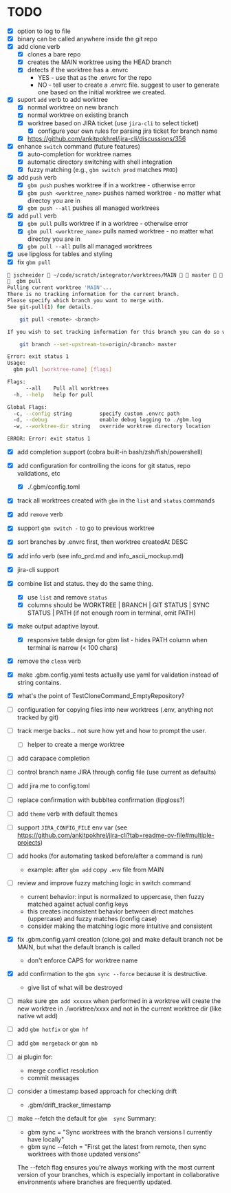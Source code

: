 # TODO
- [x] option to log to file
- [x] binary can be called anywhere inside the git repo
- [x] add clone verb
    - [x] clones a bare repo
    - [x] creates the MAIN worktree using the HEAD branch
    - [x] detects if the worktree has a .envrc
        * YES - use that as the .envrc for the repo
        * NO - tell user to create a .envrc file. suggest to user to generate one based on the initial worktree we created.
- [x] suport `add` verb to add worktree
    - [x] normal worktree on new branch
    - [x] normal worktree on existing branch
    - [x] worktree based on JIRA ticket (use `jira-cli` to select ticket)
        - [x] configure your own rules for parsing jira ticket for branch name
    - [x] https://github.com/ankitpokhrel/jira-cli/discussions/356
- [x] enhance `switch` command (future features)
    - [x] auto-completion for worktree names
    - [x] automatic directory switching with shell integration
    - [x] fuzzy matching (e.g., `gbm switch prod` matches `PROD`)
- [x] add `push` verb
    - [x] `gbm push` pushes worktree if in a worktree - otherwise error
    - [x] `gbm push <worktree_name>` pushes named worktree - no matter what directoy you are in
    - [x] `gbm push --all` pushes all managed worktrees
- [x] add `pull` verb
    - [x] `gbm pull` pulls worktree if in a worktree - otherwise error
    - [x] `gbm pull <worktree_name>` pulls named worktree - no matter what directoy you are in
    - [x] `gbm pull --all` pulls all managed worktrees
- [x] use lipgloss for tables and styling
- [x] fix `gbm pull`
```sh
󰀵 jschneider  ~/code/scratch/integrator/worktrees/MAIN   master  󰟓 v1.24.4
  gbm pull
Pulling current worktree 'MAIN'...
There is no tracking information for the current branch.
Please specify which branch you want to merge with.
See git-pull(1) for details.

    git pull <remote> <branch>

If you wish to set tracking information for this branch you can do so with:

    git branch --set-upstream-to=origin/<branch> master

Error: exit status 1
Usage:
  gbm pull [worktree-name] [flags]

Flags:
      --all    Pull all worktrees
  -h, --help   help for pull

Global Flags:
  -c, --config string         specify custom .envrc path
  -d, --debug                 enable debug logging to ./gbm.log
  -w, --worktree-dir string   override worktree directory location

ERROR: Error: exit status 1
```
- [x] add completion support (cobra built-in bash/zsh/fish/powershell)
- [x] add configuration for controlling the icons for git status, repo validations, etc
    - [x] ./.gbm/config.toml
- [x] track all worktrees created with `gbm` in the `list` and `status` commands
- [x]  add `remove` verb
- [x] support `gbm switch -` to go to previous worktree
- [x] sort branches by .envrc first, then worktree createdAt DESC
- [x] add info verb (see info_prd.md and info_ascii_mockup.md)
- [x] jira-cli support
- [x] combine list and status. they do the same thing.
    - [x] use `list` and remove `status`
    - [x] columns should be WORKTREE | BRANCH | GIT STATUS | SYNC STATUS | PATH (if not enough room in terminal, omit PATH)
- [x] make output adaptive layout.
    - [x] responsive table design for gbm list - hides PATH column when terminal is narrow (< 100 chars)
- [x] remove the `clean` verb
- [x] make .gbm.config.yaml tests actually use yaml for validation instead of string contains.
- [x] what's the point of TestCloneCommand_EmptyRepository?
- [ ] configuration for copying files into new worktrees (.env, anything not tracked by git)
- [ ] track merge backs... not sure how yet and how to prompt the user.
    - [ ] helper to create a merge worktree
- [ ] add carapace completion
- [ ] control branch name JIRA through config file (use current as defaults)
- [ ] add jira me to config.toml
- [ ] replace confirmation with bubbltea confirmation (lipgloss?)
- [ ] add `theme` verb with default themes
- [ ] support `JIRA_CONFIG_FILE` env var (see https://github.com/ankitpokhrel/jira-cli?tab=readme-ov-file#multiple-projects)
- [ ] add hooks (for automating tasked before/after a command is run)
    * example: after `gbm add` copy `.env` file from MAIN
- [ ] review and improve fuzzy matching logic in switch command
    * current behavior: input is normalized to uppercase, then fuzzy matched against actual config keys
    * this creates inconsistent behavior between direct matches (uppercase) and fuzzy matches (config case)
    * consider making the matching logic more intuitive and consistent
- [x] fix .gbm.config.yaml creation (clone.go) and make default branch not be MAIN, but what the default branch is called
    * don't enforce CAPS for worktree name
- [x] add confirmation to the `gbm sync --force` because it is destructive.
    * give list of what will be destroyed
- [ ] make sure `gbm add xxxxxx` when performed in a worktree will create the new worktree in ./worktree/xxxx and not in the current worktree dir (like native wt add)
- [ ] add `gbm hotfix` or `gbm hf`
- [ ] add `gbm mergeback` or `gbm mb`
- [ ] ai plugin for:
    * merge conflict resolution
    * commit messages
- [ ] consider a timestamp based approach for checking drift
    * .gbm/drift_tracker_timestamp
- [ ] make --fetch the default for `gbm  sync`
  Summary:

  - gbm sync = "Sync worktrees with the branch versions I currently have locally"
  - gbm sync --fetch = "First get the latest from remote, then sync worktrees with those updated versions"

  The --fetch flag ensures you're always working with the most current version of your branches, which is
  especially important in collaborative environments where branches are frequently updated.


